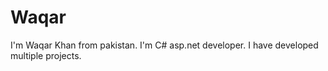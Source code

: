 # Waqar
I'm Waqar Khan from pakistan. I'm C# asp.net developer. I have developed multiple projects.

